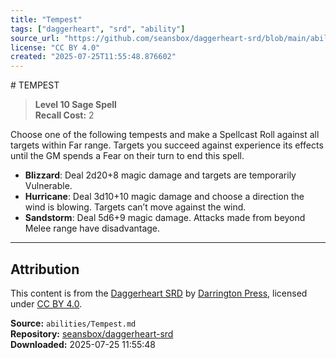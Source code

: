 ```yaml
---
title: "Tempest"
tags: ["daggerheart", "srd", "ability"]
source_url: "https://github.com/seansbox/daggerheart-srd/blob/main/abilities/Tempest.md"
license: "CC BY 4.0"
created: "2025-07-25T11:55:48.876602"
---
```


﻿# TEMPEST

> **Level 10 Sage Spell**  
> **Recall Cost:** 2

Choose one of the following tempests and make a Spellcast Roll against all targets within Far range. Targets you succeed against experience its effects until the GM spends a Fear on their turn to end this spell.

- **Blizzard**: Deal 2d20+8 magic damage and targets are temporarily Vulnerable.
- **Hurricane**: Deal 3d10+10 magic damage and choose a direction the wind is blowing. Targets can’t move against the wind.
- **Sandstorm**: Deal 5d6+9 magic damage. Attacks made from beyond Melee range have disadvantage.

---

## Attribution

This content is from the [Daggerheart SRD](https://github.com/seansbox/daggerheart-srd/blob/main/abilities/Tempest.md) by [Darrington Press](https://darringtonpress.com/), licensed under [CC BY 4.0](https://creativecommons.org/licenses/by/4.0/).

**Source:** `abilities/Tempest.md`  
**Repository:** [seansbox/daggerheart-srd](https://github.com/seansbox/daggerheart-srd)  
**Downloaded:** 2025-07-25 11:55:48

